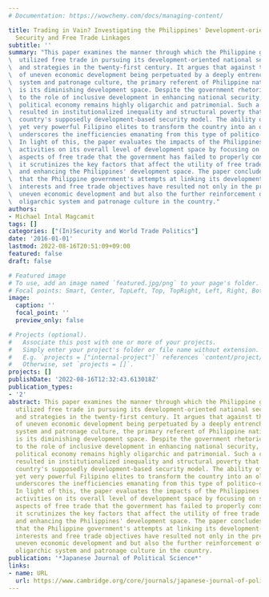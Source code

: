 ```yaml
---
# Documentation: https://wowchemy.com/docs/managing-content/

title: Trading in Vain? Investigating the Philippines' Development-oriented National
  Security and Free Trade Linkages
subtitle: ''
summary: "This paper examines the manner through which the Philippine government has\
\  utilized free trade in pursuing its development-oriented national security policies\
\  and strategies in the twenty-first century. It argues that against the backdrop\
\  of uneven economic development being perpetuated by a deeply entrenched oligarchic\
\  system and patronage culture, the primary referent of Philippine national security\
\  is its diminishing development space. Despite the government rhetoric with regard\
\  to the role of inclusive development in enhancing national security, the Philippine\
\  political economy remains highly oligarchic and patrimonial. Such a condition has\
\  resulted in institutionalized inequality and structural poverty that undermine the\
\  country's supposedly development-based security model. The ability of the very few\
\  yet very powerful Filipino elites to transform the country into an oligarchipelago\
\  underscores the inefficiencies emanating from this type of politico-economic arrangement.\
\  In light of this, the paper evaluates the impacts of the Philippines' free trade\
\  activities on its overall level of development space by focusing on several crucial\
\  aspects of free trade that the government has failed to properly consider. Moreover,\
\  it scrutinizes the key factors that affect the utility of free trade for securing\
\  and enhancing the Philippines' development space. The paper concludes by arguing\
\  that the Philippine government's attempts at linking its development-centric security\
\  interests and free trade objectives have resulted not only in the preservation of\
\  uneven economic development and but also the further reinforcement of the existing\
\  oligarchic system and patronage culture in the country."
authors:
- Michael Intal Magcamit
tags: []
categories: ["(In)Security and World Trade Politics"]
date: '2016-01-01'
lastmod: 2022-08-16T20:51:09+09:00
featured: false
draft: false

# Featured image
# To use, add an image named `featured.jpg/png` to your page's folder.
# Focal points: Smart, Center, TopLeft, Top, TopRight, Left, Right, BottomLeft, Bottom, BottomRight.
image:
  caption: ''
  focal_point: ''
  preview_only: false

# Projects (optional).
#   Associate this post with one or more of your projects.
#   Simply enter your project's folder or file name without extension.
#   E.g. `projects = ["internal-project"]` references `content/project/deep-learning/index.md`.
#   Otherwise, set `projects = []`.
projects: []
publishDate: '2022-08-16T12:32:43.613018Z'
publication_types:
- '2'
abstract: This paper examines the manner through which the Philippine government has
  utilized free trade in pursuing its development-oriented national security policies
  and strategies in the twenty-first century. It argues that against the backdrop
  of uneven economic development being perpetuated by a deeply entrenched oligarchic
  system and patronage culture, the primary referent of Philippine national security
  is its diminishing development space. Despite the government rhetoric with regard
  to the role of inclusive development in enhancing national security, the Philippine
  political economy remains highly oligarchic and patrimonial. Such a condition has
  resulted in institutionalized inequality and structural poverty that undermine the
  country's supposedly development-based security model. The ability of the very few
  yet very powerful Filipino elites to transform the country into an oligarchipelago
  underscores the inefficiencies emanating from this type of politico-economic arrangement.
  In light of this, the paper evaluates the impacts of the Philippines' free trade
  activities on its overall level of development space by focusing on several crucial
  aspects of free trade that the government has failed to properly consider. Moreover,
  it scrutinizes the key factors that affect the utility of free trade for securing
  and enhancing the Philippines' development space. The paper concludes by arguing
  that the Philippine government's attempts at linking its development-centric security
  interests and free trade objectives have resulted not only in the preservation of
  uneven economic development and but also the further reinforcement of the existing
  oligarchic system and patronage culture in the country.
publication: '*Japanese Journal of Political Science*'
links:
- name: URL
  url: https://www.cambridge.org/core/journals/japanese-journal-of-political-science/article/trading-in-vain-investigating-the-philippines-developmentoriented-national-security-and-free-trade-linkages/07DB39BEB2FF2D885D325A6EB9F11825
---
```

